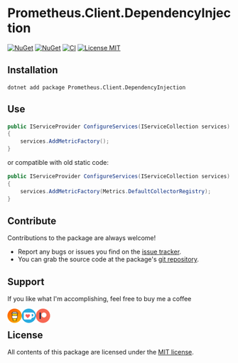 [bmac]: https://www.buymeacoffee.com/phnx47
[ko-fi]: https://ko-fi.com/phnx47
[patreon]: https://www.patreon.com/phnx47

# Prometheus.Client.DependencyInjection

[![NuGet](https://img.shields.io/nuget/v/Prometheus.Client.DependencyInjection.svg)](https://www.nuget.org/packages/Prometheus.Client.DependencyInjection)
[![NuGet](https://img.shields.io/nuget/dt/Prometheus.Client.DependencyInjection.svg)](https://www.nuget.org/packages/Prometheus.Client.DependencyInjection)
[![CI](https://github.com/PrometheusClientNet/Prometheus.Client.DependencyInjection/workflows/CI/badge.svg)](https://github.com/PrometheusClientNet/Prometheus.Client.DependencyInjection/actions?query=workflow%3ACI)
[![License MIT](https://img.shields.io/badge/license-MIT-green.svg)](https://opensource.org/licenses/MIT)

## Installation

```shell script
dotnet add package Prometheus.Client.DependencyInjection
```

## Use

```c#
public IServiceProvider ConfigureServices(IServiceCollection services)
{
    services.AddMetricFactory();
}
```

or compatible with old static code:

```c#
public IServiceProvider ConfigureServices(IServiceCollection services)
{
    services.AddMetricFactory(Metrics.DefaultCollectorRegistry);
}
```

## Contribute

Contributions to the package are always welcome!

* Report any bugs or issues you find on the [issue tracker](https://github.com/PrometheusClientNet/Prometheus.Client.DependencyInjection/issues).
* You can grab the source code at the package's [git repository](https://github.com/PrometheusClientNet/Prometheus.Client.DependencyInjection).

## Support

If you like what I'm accomplishing, feel free to buy me a coffee

[<img align="left" alt="phnx47 | Buy Me a Coffe" width="32px" src="https://raw.githubusercontent.com/phnx47/files/master/button-sponsors/bmac0.png" />][bmac]
[<img align="left" alt="phnx47 | Kofi" width="32px" src="https://raw.githubusercontent.com/phnx47/files/master/button-sponsors/kofi0.png" />][ko-fi]
[<img align="left" alt="phnx47 | Patreon" width="32px" src="https://raw.githubusercontent.com/phnx47/files/master/button-sponsors/patreon0.png" />][patreon]

&nbsp;

## License

All contents of this package are licensed under the [MIT license](https://opensource.org/licenses/MIT).
